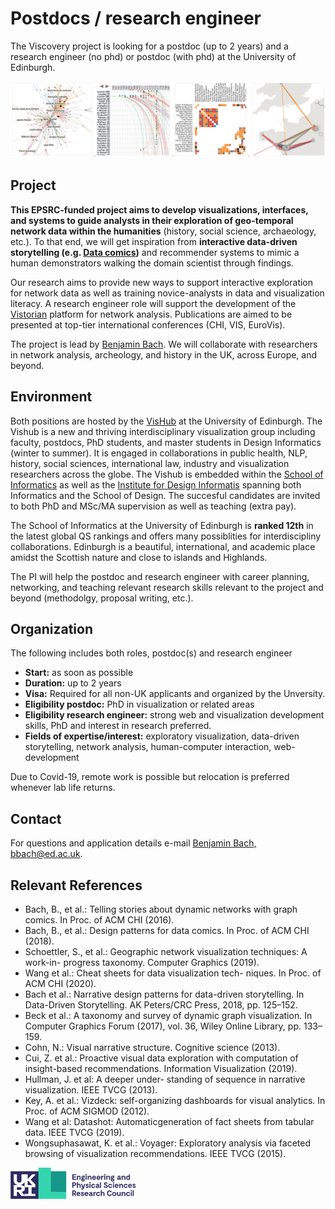 # Postdocs / research engineer

The Viscovery project is looking for a postdoc (up to 2 years) and a research engineer (no phd) or postdoc (with phd) at the University of Edinburgh. 


![](figures/vistorian.png)


## Project

**This EPSRC-funded project aims to develop visualizations, interfaces, and systems to guide analysts in their exploration of geo-temporal network data within the humanities** (history, social science, archaeology, etc.). To that end, we will get inspiration from **interactive data-driven storytelling (e.g. [Data comics](datacomics.net))** and recommender systems to mimic a human demonstrators walking the domain scientist through findings. 

Our research aims to provide new ways to support interactive exploration for network data as well as training novice-analysts in data and visualization literacy. A research engineer role will support the development of the [Vistorian](http://vistorian.net) platform for network analysis. Publications are aimed to be presented at top-tier international conferences (CHI, VIS, EuroVis).

The project is lead by [Benjamin Bach](http://benjbach.me). We will collaborate with researchers in network analysis, archeology, and history in the UK, across Europe, and beyond.

## Environment

Both positions are hosted by the [VisHub](visualinteractivedata.github.io) at the University of Edinburgh. The Vishub is a new and thriving interdisciplinary visualization group including faculty, postdocs, PhD students, and master students in Design Informatics (winter to summer). It is engaged in collaborations in public health, NLP, history, social sciences, international law, industry and visualization researchers across the globe. The Vishub is embedded within the [School of Informatics](https://www.ed.ac.uk/informatics) as well as the [Institute for Design Informatis](https://www.designinformatics.org/) spanning both Informatics and the School of Design. The succesful candidates are invited to both PhD and MSc/MA supervision as well as teaching (extra pay). 

The School of Informatics at the University of Edinburgh is **ranked 12th** in the latest global QS rankings and offers many possiblities for interdiscipliny collaborations. Edinburgh is a beautiful, international, and academic place amidst the Scottish nature and close to islands and Highlands. 

The PI will help the postdoc and research engineer with career planning, networking, and teaching relevant research skills relevant to the project and beyond (methodolgy, proposal writing, etc.).

## Organization

The following includes both roles, postdoc(s) and research engineer

* **Start:** as soon as possible
* **Duration:** up to 2 years
* **Visa:** Required for all non-UK applicants and organized by the Unversity.
* **Eligibility postdoc:** PhD in visualization or related areas 
* **Eligibility research engineer:** strong web and visualization development skills, PhD and interest in research preferred. 
* **Fields of expertise/interest:** exploratory visualization, data-driven storytelling, network analysis, human-computer interaction, web-development

Due to Covid-19, remote work is possible but relocation is preferred whenever lab life returns.

## Contact

For questions and application details e-mail [Benjamin Bach, bbach@ed.ac.uk](mailto:bbach@ed.ac.uk).

## Relevant References

* Bach, B., et al.: Telling stories about dynamic networks with graph comics. In Proc. of ACM CHI (2016).
* Bach, B., et al.: Design patterns for data comics. In Proc. of ACM CHI (2018).
* Schoettler, S., et al.: Geographic network visualization techniques: A work-in- progress taxonomy. Computer Graphics (2019).
* Wang et al.: Cheat sheets for data visualization tech- niques. In Proc. of ACM CHI (2020).
* Bach et al.: Narrative design patterns for data-driven storytelling. In Data-Driven Storytelling. AK Peters/CRC Press, 2018, pp. 125–152.
* Beck et al.: A taxonomy and survey of dynamic graph visualization. In Computer Graphics Forum (2017), vol. 36, Wiley Online Library, pp. 133–159.
* Cohn, N.: Visual narrative structure. Cognitive science (2013).
* Cui, Z. et al.: Proactive visual data exploration with computation of insight-based recommendations. Information Visualization (2019).
* Hullman, J. et al: A deeper under-
standing of sequence in narrative visualization. IEEE TVCG (2013).
* Key, A. et al.: Vizdeck: self-organizing dashboards for visual analytics. In Proc. of ACM SIGMOD (2012).
* Wang et al: Datashot: Automaticgeneration of fact sheets from tabular data. IEEE TVCG (2019).
* Wongsuphasawat, K. et al.: Voyager: Exploratory analysis via faceted browsing of visualization recommendations. IEEE TVCG (2015).


<img src="figures/epsrc-logo.png" width="200px">
